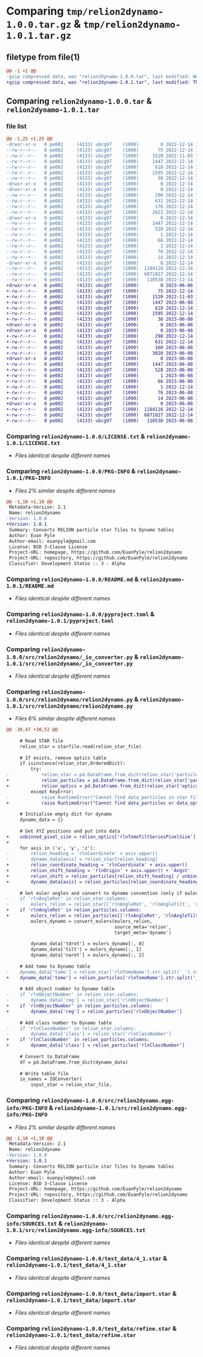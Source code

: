 # Comparing `tmp/relion2dynamo-1.0.0.tar.gz` & `tmp/relion2dynamo-1.0.1.tar.gz`

## filetype from file(1)

```diff
@@ -1 +1 @@
-gzip compressed data, was "relion2dynamo-1.0.0.tar", last modified: Wed Dec 14 11:19:25 2022, max compression
+gzip compressed data, was "relion2dynamo-1.0.1.tar", last modified: Thu Jun  8 12:46:56 2023, max compression
```

## Comparing `relion2dynamo-1.0.0.tar` & `relion2dynamo-1.0.1.tar`

### file list

```diff
@@ -1,25 +1,25 @@
-drwxr-xr-x   0 pe002     (4133) ubcg97    (1090)        0 2022-12-14 11:19:25.687851 relion2dynamo-1.0.0/
--rw-r--r--   0 pe002     (4133) ubcg97    (1090)       75 2022-12-14 11:16:05.000000 relion2dynamo-1.0.0/.gitignore
--rw-r--r--   0 pe002     (4133) ubcg97    (1090)     1520 2022-11-03 13:55:36.000000 relion2dynamo-1.0.0/LICENSE.txt
--rw-r--r--   0 pe002     (4133) ubcg97    (1090)     1447 2022-12-14 11:19:25.680851 relion2dynamo-1.0.0/PKG-INFO
--rw-r--r--   0 pe002     (4133) ubcg97    (1090)      610 2022-12-14 11:16:05.000000 relion2dynamo-1.0.0/README.md
--rw-r--r--   0 pe002     (4133) ubcg97    (1090)     1595 2022-12-14 11:16:05.000000 relion2dynamo-1.0.0/pyproject.toml
--rw-r--r--   0 pe002     (4133) ubcg97    (1090)       38 2022-12-14 11:19:25.690851 relion2dynamo-1.0.0/setup.cfg
-drwxr-xr-x   0 pe002     (4133) ubcg97    (1090)        0 2022-12-14 11:19:25.287843 relion2dynamo-1.0.0/src/
-drwxr-xr-x   0 pe002     (4133) ubcg97    (1090)        0 2022-12-14 11:19:25.380845 relion2dynamo-1.0.0/src/relion2dynamo/
--rw-r--r--   0 pe002     (4133) ubcg97    (1090)      290 2022-12-14 11:16:05.000000 relion2dynamo-1.0.0/src/relion2dynamo/__init__.py
--rw-r--r--   0 pe002     (4133) ubcg97    (1090)      631 2022-12-14 11:16:05.000000 relion2dynamo-1.0.0/src/relion2dynamo/_io_converter.py
--rw-r--r--   0 pe002     (4133) ubcg97    (1090)      176 2022-12-14 11:19:24.000000 relion2dynamo-1.0.0/src/relion2dynamo/_version.py
--rw-r--r--   0 pe002     (4133) ubcg97    (1090)     2621 2022-12-14 11:16:05.000000 relion2dynamo-1.0.0/src/relion2dynamo/relion2dynamo.py
-drwxr-xr-x   0 pe002     (4133) ubcg97    (1090)        0 2022-12-14 11:19:25.493847 relion2dynamo-1.0.0/src/relion2dynamo.egg-info/
--rw-r--r--   0 pe002     (4133) ubcg97    (1090)     1447 2022-12-14 11:19:25.000000 relion2dynamo-1.0.0/src/relion2dynamo.egg-info/PKG-INFO
--rw-r--r--   0 pe002     (4133) ubcg97    (1090)      528 2022-12-14 11:19:25.000000 relion2dynamo-1.0.0/src/relion2dynamo.egg-info/SOURCES.txt
--rw-r--r--   0 pe002     (4133) ubcg97    (1090)        1 2022-12-14 11:19:25.000000 relion2dynamo-1.0.0/src/relion2dynamo.egg-info/dependency_links.txt
--rw-r--r--   0 pe002     (4133) ubcg97    (1090)       66 2022-12-14 11:19:25.000000 relion2dynamo-1.0.0/src/relion2dynamo.egg-info/entry_points.txt
--rw-r--r--   0 pe002     (4133) ubcg97    (1090)        1 2022-12-14 11:07:58.000000 relion2dynamo-1.0.0/src/relion2dynamo.egg-info/not-zip-safe
--rw-r--r--   0 pe002     (4133) ubcg97    (1090)       76 2022-12-14 11:19:25.000000 relion2dynamo-1.0.0/src/relion2dynamo.egg-info/requires.txt
--rw-r--r--   0 pe002     (4133) ubcg97    (1090)       14 2022-12-14 11:19:25.000000 relion2dynamo-1.0.0/src/relion2dynamo.egg-info/top_level.txt
-drwxr-xr-x   0 pe002     (4133) ubcg97    (1090)        0 2022-12-14 11:19:25.664851 relion2dynamo-1.0.0/test_data/
--rw-r--r--   0 pe002     (4133) ubcg97    (1090)  1184116 2022-12-14 11:16:05.000000 relion2dynamo-1.0.0/test_data/4_1.star
--rw-r--r--   0 pe002     (4133) ubcg97    (1090)  6871027 2022-12-14 11:16:05.000000 relion2dynamo-1.0.0/test_data/import.star
--rw-r--r--   0 pe002     (4133) ubcg97    (1090)   110538 2022-12-14 11:16:05.000000 relion2dynamo-1.0.0/test_data/refine.star
+drwxr-xr-x   0 pe002     (4133) ubcg97    (1090)        0 2023-06-08 12:46:56.374780 relion2dynamo-1.0.1/
+-rw-r--r--   0 pe002     (4133) ubcg97    (1090)       75 2022-12-14 11:16:05.000000 relion2dynamo-1.0.1/.gitignore
+-rw-r--r--   0 pe002     (4133) ubcg97    (1090)     1520 2022-11-03 13:55:36.000000 relion2dynamo-1.0.1/LICENSE.txt
+-rw-r--r--   0 pe002     (4133) ubcg97    (1090)     1447 2023-06-08 12:46:56.372779 relion2dynamo-1.0.1/PKG-INFO
+-rw-r--r--   0 pe002     (4133) ubcg97    (1090)      610 2022-12-14 11:16:05.000000 relion2dynamo-1.0.1/README.md
+-rw-r--r--   0 pe002     (4133) ubcg97    (1090)     1595 2022-12-14 11:16:05.000000 relion2dynamo-1.0.1/pyproject.toml
+-rw-r--r--   0 pe002     (4133) ubcg97    (1090)       38 2023-06-08 12:46:56.374780 relion2dynamo-1.0.1/setup.cfg
+drwxr-xr-x   0 pe002     (4133) ubcg97    (1090)        0 2023-06-08 12:46:56.236776 relion2dynamo-1.0.1/src/
+drwxr-xr-x   0 pe002     (4133) ubcg97    (1090)        0 2023-06-08 12:46:56.256776 relion2dynamo-1.0.1/src/relion2dynamo/
+-rw-r--r--   0 pe002     (4133) ubcg97    (1090)      290 2022-12-14 11:16:05.000000 relion2dynamo-1.0.1/src/relion2dynamo/__init__.py
+-rw-r--r--   0 pe002     (4133) ubcg97    (1090)      631 2022-12-14 11:16:05.000000 relion2dynamo-1.0.1/src/relion2dynamo/_io_converter.py
+-rw-r--r--   0 pe002     (4133) ubcg97    (1090)      160 2023-06-08 12:46:55.000000 relion2dynamo-1.0.1/src/relion2dynamo/_version.py
+-rw-r--r--   0 pe002     (4133) ubcg97    (1090)     3020 2023-06-08 11:41:33.000000 relion2dynamo-1.0.1/src/relion2dynamo/relion2dynamo.py
+drwxr-xr-x   0 pe002     (4133) ubcg97    (1090)        0 2023-06-08 12:46:56.278777 relion2dynamo-1.0.1/src/relion2dynamo.egg-info/
+-rw-r--r--   0 pe002     (4133) ubcg97    (1090)     1447 2023-06-08 12:46:56.000000 relion2dynamo-1.0.1/src/relion2dynamo.egg-info/PKG-INFO
+-rw-r--r--   0 pe002     (4133) ubcg97    (1090)      528 2023-06-08 12:46:56.000000 relion2dynamo-1.0.1/src/relion2dynamo.egg-info/SOURCES.txt
+-rw-r--r--   0 pe002     (4133) ubcg97    (1090)        1 2023-06-08 12:46:56.000000 relion2dynamo-1.0.1/src/relion2dynamo.egg-info/dependency_links.txt
+-rw-r--r--   0 pe002     (4133) ubcg97    (1090)       66 2023-06-08 12:46:56.000000 relion2dynamo-1.0.1/src/relion2dynamo.egg-info/entry_points.txt
+-rw-r--r--   0 pe002     (4133) ubcg97    (1090)        1 2022-12-14 11:07:58.000000 relion2dynamo-1.0.1/src/relion2dynamo.egg-info/not-zip-safe
+-rw-r--r--   0 pe002     (4133) ubcg97    (1090)       76 2023-06-08 12:46:56.000000 relion2dynamo-1.0.1/src/relion2dynamo.egg-info/requires.txt
+-rw-r--r--   0 pe002     (4133) ubcg97    (1090)       14 2023-06-08 12:46:56.000000 relion2dynamo-1.0.1/src/relion2dynamo.egg-info/top_level.txt
+drwxr-xr-x   0 pe002     (4133) ubcg97    (1090)        0 2023-06-08 12:46:56.368779 relion2dynamo-1.0.1/test_data/
+-rw-r--r--   0 pe002     (4133) ubcg97    (1090)  1184116 2022-12-14 11:16:05.000000 relion2dynamo-1.0.1/test_data/4_1.star
+-rw-r--r--   0 pe002     (4133) ubcg97    (1090)  6871027 2022-12-14 11:16:05.000000 relion2dynamo-1.0.1/test_data/import.star
+-rw-r--r--   0 pe002     (4133) ubcg97    (1090)   110538 2023-06-08 12:41:58.000000 relion2dynamo-1.0.1/test_data/refine.star
```

### Comparing `relion2dynamo-1.0.0/LICENSE.txt` & `relion2dynamo-1.0.1/LICENSE.txt`

 * *Files identical despite different names*

### Comparing `relion2dynamo-1.0.0/PKG-INFO` & `relion2dynamo-1.0.1/PKG-INFO`

 * *Files 2% similar despite different names*

```diff
@@ -1,10 +1,10 @@
 Metadata-Version: 2.1
 Name: relion2dynamo
-Version: 1.0.0
+Version: 1.0.1
 Summary: Converts RELION particle star files to Dynamo tables
 Author: Euan Pyle
 Author-email: euanpyle@gmail.com
 License: BSD 3-Clause License
 Project-URL: homepage, https://github.com/EuanPyle/relion2dynamo
 Project-URL: repository, https://github.com/EuanPyle/relion2dynamo
 Classifier: Development Status :: 3 - Alpha
```

### Comparing `relion2dynamo-1.0.0/README.md` & `relion2dynamo-1.0.1/README.md`

 * *Files identical despite different names*

### Comparing `relion2dynamo-1.0.0/pyproject.toml` & `relion2dynamo-1.0.1/pyproject.toml`

 * *Files identical despite different names*

### Comparing `relion2dynamo-1.0.0/src/relion2dynamo/_io_converter.py` & `relion2dynamo-1.0.1/src/relion2dynamo/_io_converter.py`

 * *Files identical despite different names*

### Comparing `relion2dynamo-1.0.0/src/relion2dynamo/relion2dynamo.py` & `relion2dynamo-1.0.1/src/relion2dynamo/relion2dynamo.py`

 * *Files 6% similar despite different names*

```diff
@@ -30,47 +30,52 @@
 
     # Read STAR file
     relion_star = starfile.read(relion_star_file)
     
     # If exists, remove optics table 
     if isinstance(relion_star,OrderedDict):
         try: 
-            relion_star = pd.DataFrame.from_dict(relion_star['particles'])
+            relion_particles = pd.DataFrame.from_dict(relion_star['particles'])
+            relion_optics = pd.DataFrame.from_dict(relion_star['optics'])
         except KeyError:
-            raise RuntimeError("Cannot find data_particles in star file")    
+            raise RuntimeError("Cannot find data_particles or data_optics in star file")    
     
     # Initialise empty dict for dynamo
     dynamo_data = {}
 
     # Get XYZ positions and put into data
+    unbinned_pixel_size = relion_optics['rlnTomoTiltSeriesPixelSize']
+    
     for axis in ('x', 'y', 'z'):
-        relion_heading = 'rlnCoordinate' + axis.upper()
-        dynamo_data[axis] = relion_star[relion_heading]
+        relion_coordinate_heading = 'rlnCoordinate' + axis.upper()
+        relion_shift_heading = 'rlnOrigin' + axis.upper() + 'Angst'
+        relion_shift = relion_particles[relion_shift_heading] / unbinned_pixel_size
+        dynamo_data[axis] = relion_particles[relion_coordinate_heading] - relion_shift 
 
     # Get euler angles and convert to dynamo convention (only if eulers present in STAR file)
-    if 'rlnAngleRot' in relion_star.columns:
-        eulers_relion = relion_star[['rlnAngleRot', 'rlnAngleTilt', 'rlnAnglePsi']].to_numpy()			       
+    if 'rlnAngleRot' in relion_particles.columns:
+        eulers_relion = relion_particles[['rlnAngleRot', 'rlnAngleTilt', 'rlnAnglePsi']].to_numpy()			       
         eulers_dynamo = convert_eulers(eulers_relion,
                                        source_meta='relion',
                                        target_meta='dynamo')				       
 	
         dynamo_data['tdrot'] = eulers_dynamo[:, 0]
         dynamo_data['tilt'] = eulers_dynamo[:, 1]
         dynamo_data['narot'] = eulers_dynamo[:, 2]
     
     # Add tomo to Dynamo table    
-    dynamo_data['tomo'] = relion_star['rlnTomoName'].str.split('_').str[1]
+    dynamo_data['tomo'] = relion_particles['rlnTomoName'].str.split('_').str[1]
         
     # Add object number to Dynamo table
-    if 'rlnObjectNumber' in relion_star.columns:
-        dynamo_data['reg'] = relion_star['rlnObjectNumber']
+    if 'rlnObjectNumber' in relion_particles.columns:
+        dynamo_data['reg'] = relion_particles['rlnObjectNumber']
 
     # Add class number to Dynamo table
-    if 'rlnClassNumber' in relion_star.columns:
-        dynamo_data['class'] = relion_star['rlnClassNumber']
+    if 'rlnClassNumber' in relion_particles.columns:
+        dynamo_data['class'] = relion_particles['rlnClassNumber']
 
     # Convert to DataFrame
     df = pd.DataFrame.from_dict(dynamo_data)
 
     # Write table file
     io_names = IOConverter(
         input_star = relion_star_file,
```

### Comparing `relion2dynamo-1.0.0/src/relion2dynamo.egg-info/PKG-INFO` & `relion2dynamo-1.0.1/src/relion2dynamo.egg-info/PKG-INFO`

 * *Files 2% similar despite different names*

```diff
@@ -1,10 +1,10 @@
 Metadata-Version: 2.1
 Name: relion2dynamo
-Version: 1.0.0
+Version: 1.0.1
 Summary: Converts RELION particle star files to Dynamo tables
 Author: Euan Pyle
 Author-email: euanpyle@gmail.com
 License: BSD 3-Clause License
 Project-URL: homepage, https://github.com/EuanPyle/relion2dynamo
 Project-URL: repository, https://github.com/EuanPyle/relion2dynamo
 Classifier: Development Status :: 3 - Alpha
```

### Comparing `relion2dynamo-1.0.0/src/relion2dynamo.egg-info/SOURCES.txt` & `relion2dynamo-1.0.1/src/relion2dynamo.egg-info/SOURCES.txt`

 * *Files identical despite different names*

### Comparing `relion2dynamo-1.0.0/test_data/4_1.star` & `relion2dynamo-1.0.1/test_data/4_1.star`

 * *Files identical despite different names*

### Comparing `relion2dynamo-1.0.0/test_data/import.star` & `relion2dynamo-1.0.1/test_data/import.star`

 * *Files identical despite different names*

### Comparing `relion2dynamo-1.0.0/test_data/refine.star` & `relion2dynamo-1.0.1/test_data/refine.star`

 * *Files identical despite different names*

